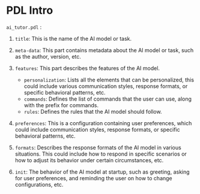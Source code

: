 # PDL Intro

`ai_tutor.pdl` :

1. `title`: This is the name of the AI model or task.

2. `meta-data`: This part contains metadata about the AI model or task, such as the author, version, etc.

3. `features`: This part describes the features of the AI model.

   - `personalization`: Lists all the elements that can be personalized, this could include various communication styles, response formats, or specific behavioral patterns, etc.
   - `commands`: Defines the list of commands that the user can use, along with the prefix for commands.
   - `rules`: Defines the rules that the AI model should follow.

4. `preferences`: This is a configuration containing user preferences, which could include communication styles, response formats, or specific behavioral patterns, etc.

5. `formats`: Describes the response formats of the AI model in various situations. This could include how to respond in specific scenarios or how to adjust its behavior under certain circumstances, etc.

6. `init`: The behavior of the AI model at startup, such as greeting, asking for user preferences, and reminding the user on how to change configurations, etc.
